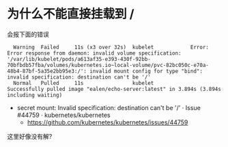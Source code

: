 # 为什么不能直接挂载到 /


会报下面的错误

```
  Warning  Failed     11s (x3 over 32s)  kubelet            Error: Error response from daemon: invalid volume specification: '/var/lib/kubelet/pods/a613af35-e393-430f-92bb-70bfbdb57fba/volumes/kubernetes.io~local-volume/pvc-82bc050c-e70a-48b4-87bf-5a35e2bb95e3:/': invalid mount config for type "bind": invalid specification: destination can't be '/'
  Normal   Pulled     11s                kubelet            Successfully pulled image "ealen/echo-server:latest" in 3.894s (3.894s including waiting)
```

* secret mount:  Invalid specification: destination can't be '/' · Issue #44759 · kubernetes/kubernetes
  * https://github.com/kubernetes/kubernetes/issues/44759

这里好像没有解?
